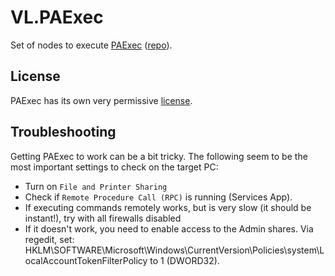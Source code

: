 # VL.PAExec
Set of nodes to execute [PAExec](https://www.poweradmin.com/paexec/) ([repo](https://github.com/poweradminllc/PAExec)).

## License
PAExec has its own very permissive [license](https://www.poweradmin.com/paexec/paexec_eula.txt).

## Troubleshooting
Getting PAExec to work can be a bit tricky. The following seem to be the most important settings to check on the target PC:

* Turn on `File and Printer Sharing`
* Check if `Remote Procedure Call (RPC)` is running (Services App).
* If executing commands remotely works, but is very slow (it should be instant!), try with all firewalls disabled
* If it doesn't work, you need to enable access to the Admin shares. Via regedit, set: HKLM\SOFTWARE\Microsoft\Windows\CurrentVersion\Policies\system\LocalAccountTokenFilterPolicy to 1 (DWORD32).
